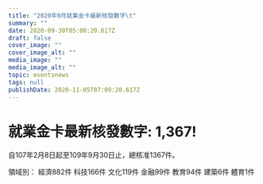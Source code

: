```yaml
---
title: "2020年9月就業金卡最新核發數字\t"
summary: ""
date: 2020-09-30T05:00:20.617Z
draft: false
cover_image: ""
cover_image_alt: ""
media_image: ""
media_image_alt: ""
topic: eventsnews
tags: null
publishDate: 2020-11-05T07:09:20.617Z
---
```

# 就業金卡最新核發數字: 1,367!

自107年2月8日起至109年9月30日止，總核准1367件。

領域別：
經濟882件
科技166件
文化119件
金融99件
教育94件
建築6件
體育1件